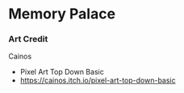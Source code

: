 # Memory Palace

### Art Credit
Cainos
- Pixel Art Top Down Basic
- https://cainos.itch.io/pixel-art-top-down-basic
